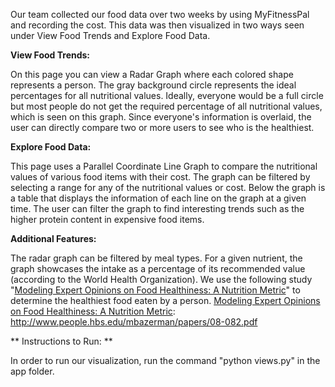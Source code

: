 Our team collected our food data over two weeks by using MyFitnessPal and recording the cost. This data was then visualized in two ways seen under View Food Trends and Explore Food Data.


**View Food Trends:**


On this page you can view a Radar Graph where each colored shape represents a person. The gray background circle represents the ideal percentages for all nutritional values. Ideally, everyone would be a full circle but most people do not get the required percentage of all nutritional values, which is seen on this graph. Since everyone's information is overlaid, the user can directly compare two or more users to see who is the healthiest.


**Explore Food Data:**


This page uses a Parallel Coordinate Line Graph to compare the nutritional values of various food items with their cost. The graph can be filtered by selecting a range for any of the nutritional values or cost. Below the graph is a table that displays the information of each line on the graph at a given time. The user can filter the graph to find interesting trends such as the higher protein content in expensive food items.

**Additional Features:**


The radar graph can be filtered by meal types. For a given nutrient, the graph showcases the intake as a percentage of its recommended value (according to the World Health Organization). We use the following study "[Modeling Expert Opinions on Food Healthiness: A Nutrition Metric]" to determine the healthiest food eaten by a person. 
[Modeling Expert Opinions on Food Healthiness: A Nutrition Metric]: http://www.people.hbs.edu/mbazerman/papers/08-082.pdf


** Instructions to Run: **


In order to run our visualization, run the command "python views.py" in the app folder.


  [Modeling Expert Opinions on Food Healthiness: A Nutrition Metric]: http://www.people.hbs.edu/mbazerman/papers/08-082.pdf
